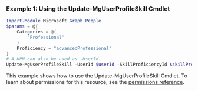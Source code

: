 ### Example 1: Using the Update-MgUserProfileSkill Cmdlet
```powershell
Import-Module Microsoft.Graph.People
$params = @{
	Categories = @(
		"Professional"
	)
	Proficiency = "advancedProfessional"
}
# A UPN can also be used as -UserId.
Update-MgUserProfileSkill -UserId $userId -SkillProficiencyId $skillProficiencyId -BodyParameter $params
```
This example shows how to use the Update-MgUserProfileSkill Cmdlet.
To learn about permissions for this resource, see the [permissions reference](/graph/permissions-reference).
